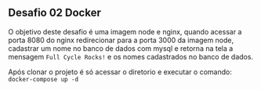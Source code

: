 ## Desafio 02 Docker 

O objetivo deste desafio é uma imagem node e nginx, quando acessar a porta 8080 do nginx redirecionar para a porta 3000 da imagem node, cadastrar um nome no banco de dados com mysql e retorna na tela a mensagem  ```Full Cycle Rocks!``` e os nomes cadastrados no banco de dados.

Após clonar o projeto é só acessar o diretorio e executar o comando:
```docker-compose up -d```